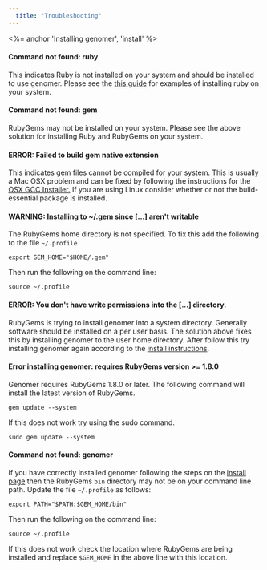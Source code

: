 ```yaml
---
  title: "Troubleshooting"
---
```


<%= anchor 'Installing genomer', 'install' %>

#### Command not found: ruby

This indicates Ruby is not installed on your system and should be installed to
use genomer. Please see the [this guide][guide] for examples of installing ruby
on your system.

[guide]: http://docs.cloudfoundry.com/frameworks/ruby/installing-ruby.html

#### Command not found: gem

RubyGems may not be installed on your system. Please see the above solution for
installing Ruby and RubyGems on your system.

#### ERROR: Failed to build gem native extension

This indicates gem files cannot be compiled for your system. This is usually a
Mac OSX problem and can be fixed by following the instructions for the [OSX GCC
Installer.](https://github.com/kennethreitz/osx-gcc-installer/) If you are
using Linux consider whether or not the build-essential package is installed.

#### WARNING:  Installing to ~/.gem since \[...\] aren't writable

The RubyGems home directory is not specified. To fix this add the following to
the file ``~/.profile``

    export GEM_HOME="$HOME/.gem"

Then run the following on the command line:

    source ~/.profile

#### ERROR: You don't have write permissions into the \[...\] directory.

RubyGems is trying to install genomer into a system directory. Generally
software should be installed on a per user basis. The solution above fixes this
by installing genomer to the user home directory. After follow this try
installing genomer again according to the [install instructions](/install).

#### Error installing genomer: requires RubyGems version >= 1.8.0

Genomer requires RubyGems 1.8.0 or later. The following command will install
the latest version of RubyGems.

    gem update --system

If this does not work try using the sudo command.

    sudo gem update --system

#### Command not found: genomer

If you have correctly installed genomer following the steps on the [install
page](/install) then the RubyGems ``bin`` directory may not be on your command
line path. Update the file ``~/.profile`` as follows: 

    export PATH="$PATH:$GEM_HOME/bin"

Then run the following on the command line:

    source ~/.profile

If this does not work check the location where RubyGems are being installed and
replace ``$GEM_HOME`` in the above line with this location.
